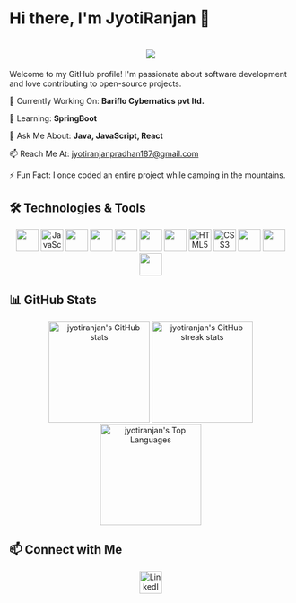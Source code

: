 # Hi there, I'm JyotiRanjan 👋

<h1 align="center">
    <img src="https://readme-typing-svg.herokuapp.com/?font=Righteous&size=35&center=true&vCenter=true&width=500&height=70&duration=4000&lines=Hi+There!+👋;+I'm+Jyoti+Ranjan!;" />
</h1>

Welcome to my GitHub profile! I'm passionate about software development and love contributing to open-source projects.


🔭 Currently Working On: **Bariflo Cybernatics pvt ltd.**

🌱 Learning: **SpringBoot**

💬 Ask Me About: **Java, JavaScript, React**

📫 Reach Me At: jyotiranjanpradhan187@gmail.com

⚡ Fun Fact: I once coded an entire project while camping in the mountains.



## 🛠️ Technologies & Tools
<p align="center">
  <img src="https://img.shields.io/badge/-Java-333?style=for-the-badge&logo=java&logoColor=339933&labelColor=000&color=000" height="40"/>
  <img src="https://img.shields.io/badge/-JavaScript-333?style=for-the-badge&logo=javascript&logoColor=F7DF1E&labelColor=000&color=000" alt="JavaScript" height="40"/>
  <img src="https://img.shields.io/badge/-React-333?style=for-the-badge&logo=react&logoColor=61DAFB&labelColor=000&color=000" height="40"/>
  <img src="https://img.shields.io/badge/-Node.js-333?style=for-the-badge&logo=node.js&logoColor=339933&labelColor=000&color=000" height="40"/>
  <img src="https://img.shields.io/badge/-Express-333?style=for-the-badge&logo=express&logoColor=FFFFFF&labelColor=000&color=000" height="40"/>
   <img src="https://img.shields.io/badge/-MongoDB-333?style=for-the-badge&logo=mongodb&logoColor=47A248&labelColor=000&color=000" height="40"/>
  <img src="https://img.shields.io/badge/-MySQL-333?style=for-the-badge&logo=mysql&logoColor=4479A1&labelColor=000&color=000" height="40"/>
  <img src="https://img.shields.io/badge/-HTML5-333?style=for-the-badge&logo=html5&logoColor=E34F26&labelColor=000&color=000" alt="HTML5" height="40"/>
  <img src="https://img.shields.io/badge/-CSS3-333?style=for-the-badge&logo=css3&logoColor=1572B6&labelColor=000&color=000" alt="CSS3" height="40"/>
  <img src="https://img.shields.io/badge/-Bootstrap-333?style=for-the-badge&logo=bootstrap&logoColor=7952B3&labelColor=000&color=000" height="40"/>
  <img src="https://img.shields.io/badge/-Tailwind%20CSS-333?style=for-the-badge&logo=tailwind-css&logoColor=06B6D4&labelColor=000&color=000" height="40"/>
  <img src="https://img.shields.io/badge/-Git-333?style=for-the-badge&logo=git&logoColor=F05032&labelColor=000&color=000" height="40"/>
 
</p>

## 📊 GitHub Stats
<p align="center">
  <img src="https://github-readme-stats.vercel.app/api?username=jyotiranjanpradhan&show_icons=true&theme=radical" alt="jyotiranjan's GitHub stats" height="180em"/>
  <img src="https://github-readme-streak-stats.herokuapp.com/?user=jyotiranjanpradhan&theme=radical" alt="jyotiranjan's GitHub streak stats" height="180em"/>
  <img src="https://github-readme-stats.vercel.app/api/top-langs/?username=jyotiranjanpradhan&layout=compact&theme=radical" alt="jyotiranjan's Top Languages" height="180em"/>
</p>

## 📫 Connect with Me
<p align="center">
  <a href="https://www.linkedin.com/in/jyoti-ranjan-pradhan"><img src="https://img.shields.io/badge/LinkedIn-blue?style=for-the-badge&logo=linkedin&logoColor=white" alt="LinkedIn" height="40"/></a> 
</p>

